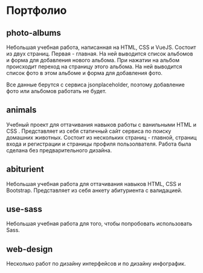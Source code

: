 # Портфолио

<h2>photo-albums</h2>
<p>Небольшая учебная работа, написанная на HTML, CSS и VueJS. Состоит из двух страниц. Первая - главная. На ней выводится список альбомов и форма для добавления нового альбома. При нажатии на альбом происходит переход на страницу этого альбома. На ней выводится список фото в этом альбоме и форма для добавления фото.</p>
<p>Все данные берутся с сервиса jsonplaceholder, поэтому добавление фото или альбомов работать не будет.</p>

<h2>animals</h2>
<p>Учебный проект для оттачивания навыков работы с ванильными HTML и CSS . Представляет из себя статичный сайт сервиса по поиску домашних животных. Состоит из нескольких страниц - главной, страниц входа и регистрации и страницы профиля пользолвателя. Работа была сделана без предварительного дизайна.</p>

<h2>abiturient</h2>
<p>Небольшая учебная работа для оттачивания навыков HTML, CSS и Bootstrap. Представляет из себя анкету абитуриента с валидацией.</p>

<h2>use-sass</h2>
<p>Небольшая учебная работа для того, чтобы попробовать использовать Sass.</p>

<h2>web-design</h2>
<p>Несколько работ по дизайну интерфейсов и по дизайну инфографик.</p>
